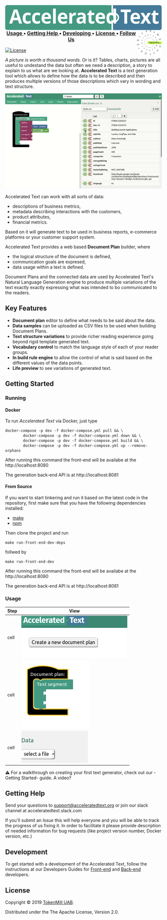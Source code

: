<img style="height:80px;float: left" alt="Accelerated Text" src="docs/assets/accelerated-text-logo.svg"/>
<img style="height:80px;float: right" alt="TokenMill" src="docs/assets/tokenmill-logo.svg"/>

<div align="center"><a name="menu"></a>
  <h3>
    <a href="#usage">
      Usage
    </a>
    <span> • </span>
    <a href="#getting-help">
      Getting Help
    </a>
    <span> • </span>
    <a href="#developing">
      Developing
    </a>
    <span> • </span>
    <a href="#license">
      License
    </a>
    <span> • </span>
    <a href="https://twitter.com/tokenmill">
      Follow Us
    </a>
  </h4>
</div>


[![License](https://img.shields.io/badge/License-Apache%202.0-blue.svg)](https://opensource.org/licenses/Apache-2.0)


*A picture is worth a thousand words.* Or is it? Tables, charts, pictures are all useful to undestand the data but often 
we need a description, a story to explain to us what are we looking at. 
**Accelerated Text** is a text generation tool which allows to define how the data is to be described 
and then produces multiple versions of those descriptions which vary in wording and text structure.

![Accelerated Text Preview](docs/assets/preview.gif)


Accelerated Text can work with all sorts of data:

* descriptions of business metrics, 
* metadata describing interactions with the customers, 
* product attributes, 
* financial metrics.

Based on it will generate text to be used in business reports, e-commerce platforms or your customer support system.

Accelerated Text provides a web based **Document Plan** builder, where 
* the logical structure of the document is defined, 
* communication goals are expresed, 
* data usage within a text is defined.

Document Plans and the connected data are used by Accelerated Text's Natural Language Generation engine 
to produce multiple variations of the text exactly exactly expressing what was intended to bo communicated to the readers.

## Key Features

* **Document plan** editor to define what needs to be said about the data.
* **Data samples** can be uploaded as CSV files to be used when building Document Plans.
* **Text structure variations** to provide richer reading experience going beyond rigid template generated text.
* **Vocabulary control** to match the language style of each of your reader groups.
* **In build rule engine** to allow the control of what is said based on the different values of the data points.
* **Life preview** to see variations of generated text.


## Getting Started

### Running

#### Docker

To run *Accelerated Text* via Docker, just type

```
docker-compose -p dev -f docker-compose.yml pull && \
        docker-compose -p dev -f docker-compose.yml down && \
        docker-compose -p dev -f docker-compose.yml build && \
        docker-compose -p dev -f docker-compose.yml up --remove-orphans
```

After running this command the front-end will be availabe at the http://localhost:8080

The generation back-end API is at http://localhost:8081

#### From Source

If you want to start tinkering and run it based on the latest code in the repository, first make sure that you have the following dependencies installed:

* [make](https://www.gnu.org/software/make/)
* [npm](https://nodejs.org )

Then clone the project and run

```
make run-front-end-dev-deps
```

follwed by

```
make run-front-end-dev

```

After running this command the front-end will be availabe at the http://localhost:8080

The generation back-end API is at http://localhost:8081

### Usage

| Step | View |
| ------ | ------ |
| cell | ![xx](docs/assets/create-plan.png) |
| cell | ![xx](docs/assets/empty-doc-plan.png) |
| cell | ![xx](docs/assets/csv-file-selection.png) | 

⚠️ For a walkthrough on creating your first text generator, check out our -Getting Started- guide. A video?

## Getting Help

Send your questions to support@acceleratedtext.org or join our slack channel at acceleratedtext.slack.com

If you'll submit an *Issue* this will help everyone and you will be able to track the progress of us fixing it. 
In order to facilitate it please provide description of needed information for bug requests (like project version number, Docker version, etc.)


## Development

To get started with a development of the Accelerated Text, follow the instructions at our Developers Guides 
for [Front-end](front-end/README.md) and [Back-end](docs/README-back-end.md) developers.

## License 

Copyright &copy; 2019 [TokenMill UAB](http://www.tokenmill.lt).

Distributed under the The Apache License, Version 2.0.
